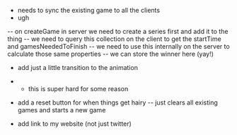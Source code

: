 




- needs to sync the existing game to all the clients
- ugh

-- on createGame in server we need to create a series first and add it to the thing
-- we need to query this collection on the client to get the startTime and gamesNeededToFinish
-- we need to use this internally on the server to calculate those same properties
-- we can store the winner here (yay!)


- add just a little transition to the animation
- - this is super hard for some reason





- add a reset button for when things get hairy
-- just clears all existing games and starts a new game




- add link to my website (not just twitter)